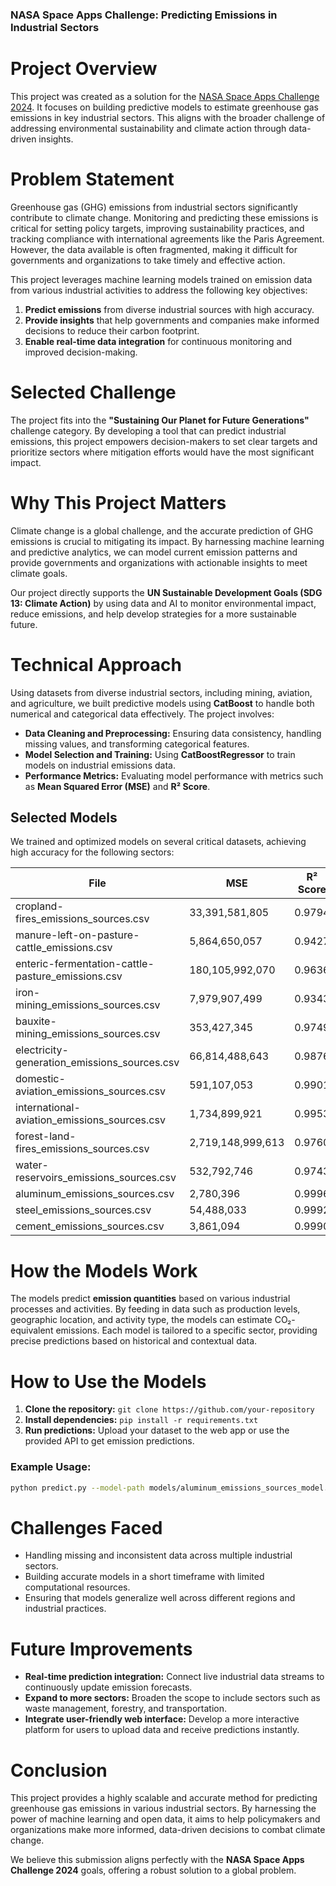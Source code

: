 ### NASA Space Apps Challenge: Predicting Emissions in Industrial Sectors

# **Project Overview**

This project was created as a solution for the [NASA Space Apps Challenge 2024](https://www.spaceappschallenge.org/). It focuses on building predictive models to estimate greenhouse gas emissions in key industrial sectors. This aligns with the broader challenge of addressing environmental sustainability and climate action through data-driven insights.

# **Problem Statement**

Greenhouse gas (GHG) emissions from industrial sectors significantly contribute to climate change. Monitoring and predicting these emissions is critical for setting policy targets, improving sustainability practices, and tracking compliance with international agreements like the Paris Agreement. However, the data available is often fragmented, making it difficult for governments and organizations to take timely and effective action.

This project leverages machine learning models trained on emission data from various industrial activities to address the following key objectives:

1. **Predict emissions** from diverse industrial sources with high accuracy.
2. **Provide insights** that help governments and companies make informed decisions to reduce their carbon footprint.
3. **Enable real-time data integration** for continuous monitoring and improved decision-making.

# **Selected Challenge**

The project fits into the **"Sustaining Our Planet for Future Generations"** challenge category. By developing a tool that can predict industrial emissions, this project empowers decision-makers to set clear targets and prioritize sectors where mitigation efforts would have the most significant impact.

# **Why This Project Matters**

Climate change is a global challenge, and the accurate prediction of GHG emissions is crucial to mitigating its impact. By harnessing machine learning and predictive analytics, we can model current emission patterns and provide governments and organizations with actionable insights to meet climate goals.

Our project directly supports the **UN Sustainable Development Goals (SDG 13: Climate Action)** by using data and AI to monitor environmental impact, reduce emissions, and help develop strategies for a more sustainable future.

# **Technical Approach**

Using datasets from diverse industrial sectors, including mining, aviation, and agriculture, we built predictive models using **CatBoost** to handle both numerical and categorical data effectively. The project involves:

- **Data Cleaning and Preprocessing:** Ensuring data consistency, handling missing values, and transforming categorical features.
- **Model Selection and Training:** Using **CatBoostRegressor** to train models on industrial emissions data.
- **Performance Metrics:** Evaluating model performance with metrics such as **Mean Squared Error (MSE)** and **R² Score**.

## **Selected Models**

We trained and optimized models on several critical datasets, achieving high accuracy for the following sectors:

| File                                           | MSE             | R² Score | Model Path                                                     |
|------------------------------------------------|-----------------|----------|----------------------------------------------------------------|
| cropland-fires_emissions_sources.csv           | 33,391,581,805  | 0.9794   | `models/cropland-fires_emissions_sources_model.pkl`            |
| manure-left-on-pasture-cattle_emissions.csv    | 5,864,650,057   | 0.9427   | `models/manure-left-on-pasture-cattle_emissions_sources_model.pkl` |
| enteric-fermentation-cattle-pasture_emissions.csv | 180,105,992,070  | 0.9636   | `models/enteric-fermentation-cattle-pasture_emissions_sources_model.pkl` |
| iron-mining_emissions_sources.csv              | 7,979,907,499   | 0.9343   | `models/iron-mining_emissions_sources_model.pkl`               |
| bauxite-mining_emissions_sources.csv           | 353,427,345     | 0.9749   | `models/bauxite-mining_emissions_sources_model.pkl`            |
| electricity-generation_emissions_sources.csv   | 66,814,488,643  | 0.9876   | `models/electricity-generation_emissions_sources_model.pkl`    |
| domestic-aviation_emissions_sources.csv        | 591,107,053     | 0.9901   | `models/domestic-aviation_emissions_sources_model.pkl`         |
| international-aviation_emissions_sources.csv   | 1,734,899,921   | 0.9953   | `models/international-aviation_emissions_sources_model.pkl`    |
| forest-land-fires_emissions_sources.csv        | 2,719,148,999,613 | 0.9760 | `models/forest-land-fires_emissions_sources_model.pkl`         |
| water-reservoirs_emissions_sources.csv         | 532,792,746     | 0.9743   | `models/water-reservoirs_emissions_sources_model.pkl`          |
| aluminum_emissions_sources.csv                 | 2,780,396       | 0.9996   | `models/aluminum_emissions_sources_model.pkl`                  |
| steel_emissions_sources.csv                    | 54,488,033      | 0.9992   | `models/steel_emissions_sources_model.pkl`                     |
| cement_emissions_sources.csv                   | 3,861,094       | 0.9990   | `models/cement_emissions_sources_model.pkl`                    |

# **How the Models Work**

The models predict **emission quantities** based on various industrial processes and activities. By feeding in data such as production levels, geographic location, and activity type, the models can estimate CO₂-equivalent emissions. Each model is tailored to a specific sector, providing precise predictions based on historical and contextual data.

# **How to Use the Models**

1. **Clone the repository:** `git clone https://github.com/your-repository`
2. **Install dependencies:** `pip install -r requirements.txt`
3. **Run predictions:** Upload your dataset to the web app or use the provided API to get emission predictions.

### Example Usage:
```bash
python predict.py --model-path models/aluminum_emissions_sources_model.pkl --input-file data/aluminum_test_data.csv
```

# **Challenges Faced**
- Handling missing and inconsistent data across multiple industrial sectors.
- Building accurate models in a short timeframe with limited computational resources.
- Ensuring that models generalize well across different regions and industrial practices.

# **Future Improvements**
- **Real-time prediction integration:** Connect live industrial data streams to continuously update emission forecasts.
- **Expand to more sectors:** Broaden the scope to include sectors such as waste management, forestry, and transportation.
- **Integrate user-friendly web interface:** Develop a more interactive platform for users to upload data and receive predictions instantly.

# **Conclusion**

This project provides a highly scalable and accurate method for predicting greenhouse gas emissions in various industrial sectors. By harnessing the power of machine learning and open data, it aims to help policymakers and organizations make more informed, data-driven decisions to combat climate change. 

We believe this submission aligns perfectly with the **NASA Space Apps Challenge 2024** goals, offering a robust solution to a global problem.
